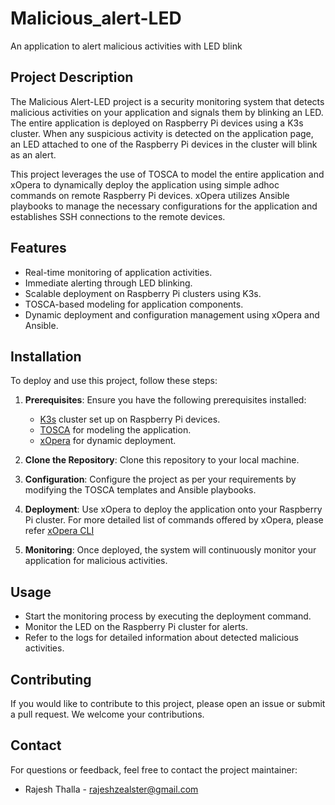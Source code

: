 # Malicious_alert-LED
An application to alert malicious activities with LED blink

## Project Description

The Malicious Alert-LED project is a security monitoring system that detects malicious activities on your application and signals them by blinking an LED. The entire application is deployed on Raspberry Pi devices using a K3s cluster. When any suspicious activity is detected on the application page, an LED attached to one of the Raspberry Pi devices in the cluster will blink as an alert.

This project leverages the use of TOSCA to model the entire application and xOpera to dynamically deploy the application using simple adhoc commands on remote Raspberry Pi devices. xOpera utilizes Ansible playbooks to manage the necessary configurations for the application and establishes SSH connections to the remote devices.

## Features

- Real-time monitoring of application activities.
- Immediate alerting through LED blinking.
- Scalable deployment on Raspberry Pi clusters using K3s.
- TOSCA-based modeling for application components.
- Dynamic deployment and configuration management using xOpera and Ansible.

## Installation

To deploy and use this project, follow these steps:

1. **Prerequisites**: Ensure you have the following prerequisites installed:
   - [K3s](https://k3s.io/) cluster set up on Raspberry Pi devices.
   - [TOSCA](http://www.oasis-open.org/committees/tc_home.php?wg_abbrev=tosca) for modeling the application.
   - [xOpera](https://xopera-docs.readthedocs.io/en/latest/) for dynamic deployment.

2. **Clone the Repository**: Clone this repository to your local machine.

3. **Configuration**: Configure the project as per your requirements by modifying the TOSCA templates and Ansible playbooks.

4. **Deployment**: Use xOpera to deploy the application onto your Raspberry Pi cluster. For more detailed list of commands offered by xOpera, please refer [xOpera CLI](https://xlab-si.github.io/xopera-docs/02-cli.html)

5. **Monitoring**: Once deployed, the system will continuously monitor your application for malicious activities.

## Usage

- Start the monitoring process by executing the deployment command.
- Monitor the LED on the Raspberry Pi cluster for alerts.
- Refer to the logs for detailed information about detected malicious activities.

## Contributing

If you would like to contribute to this project, please open an issue or submit a pull request. We welcome your contributions.


## Contact

For questions or feedback, feel free to contact the project maintainer:
- Rajesh Thalla - <rajeshzealster@gmail.com>

